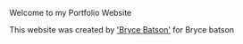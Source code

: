 Welcome to my Portfolio Website

This website was created by ['Bryce Batson'](http://www.bbatson.com) for Bryce batson